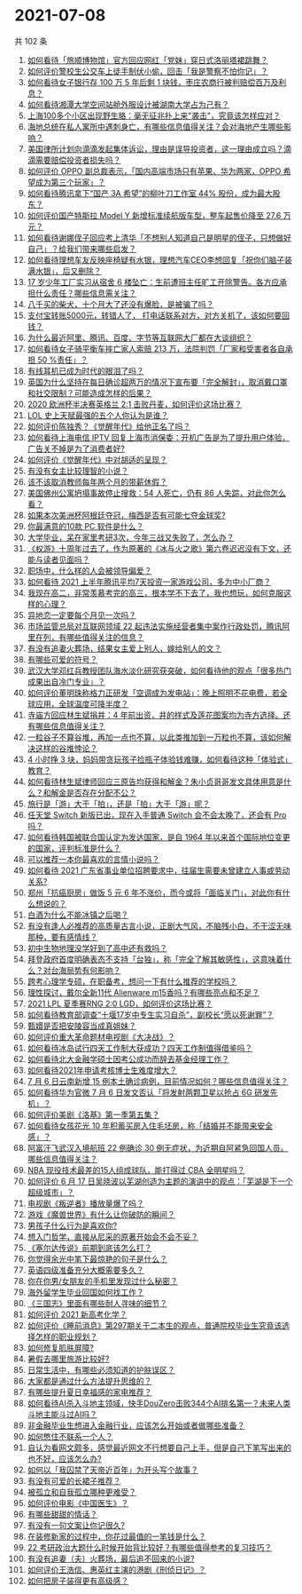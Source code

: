 # 2021-07-08

共 102 条

<!-- BEGIN -->
<!-- 最后更新时间 Thu Jul 08 2021 13:01:28 GMT+0800 (China Standard Time) -->

1. [如何看待「旅顺博物馆」官方回应网红「党妹」穿日式洛丽塔裙跳舞？](https://www.zhihu.com/question/470365349)
2. [如何评价警校生公交车上徒手制伏小偷，回击「我是警察不怕你记」？](https://www.zhihu.com/question/470605067)
3. [如何看待女子银行存 100 万 5 年后剩 1
   块钱，枣庄农商行被判赔偿百万及利息？](https://www.zhihu.com/question/470516692)
4. [如何看待湘潭大学空间站舱外服设计被湖南大学占为己有？](https://www.zhihu.com/question/470753814)
5. [上海100多个小区出现野生貉：毫无征兆扑上来"袭击"，究竟该怎样应对？](https://www.zhihu.com/question/470241442)
6. [海地总统在私人寓所中遇刺身亡，有哪些信息值得关注？会对海地产生哪些影响？](https://www.zhihu.com/question/470711943)
7. [美国律所计划向滴滴发起集体诉讼，理由是误导投资者，这一理由成立吗？滴滴需要赔偿投资者损失吗？](https://www.zhihu.com/question/470474222)
8. [如何评价 OPPO 副总裁表示，「国内高端市场只有苹果、华为两家，OPPO
   希望成为第三个玩家」？](https://www.zhihu.com/question/470535816)
9. [如何看待腾讯拿下“国产 3A 希望”的柳叶刀工作室 44%
   股份，成为最大股东？](https://www.zhihu.com/question/470251383)
10. [如何评价国产特斯拉 Model Y 新增标准续航版车型，整车起售价降至 27.6
    万元？](https://www.zhihu.com/question/470843237)
11. [如何看待谢娜侄子回应考上清华「不想别人知道自己是明星的侄子，只想做好自己」？给我们带来哪些启发？](https://www.zhihu.com/question/470425395)
12. [如何看待理想车友反映座椅疑有水银，理想汽车CEO李想回复「祝你们脑子装满水银」，后又删除？](https://www.zhihu.com/question/470245809)
13. [17 岁少年工厂实习从宿舍 6
    楼坠亡：生前遭班主任旷工开除警告。各方应承担什么责任？哪些信息需关注？](https://www.zhihu.com/question/470625415)
14. [八千买的柴犬，十个月大了还没有爆脸，是被骗了吗？](https://www.zhihu.com/question/353006075)
15. [支付宝转账5000元，转错人了，
    打电话联系对方，对方关机了，该如何要回钱？](https://www.zhihu.com/question/351571558)
16. [为什么最近阿里、腾讯、百度、字节等互联网大厂都在大谈组织？](https://www.zhihu.com/question/470739484)
17. [如何看待女子骑平衡车摔亡家人索赔 213 万，法院判罚「厂家和受害者各自承担 50
    %责任」？](https://www.zhihu.com/question/470594828)
18. [有线耳机已成为时代的眼泪了吗？](https://www.zhihu.com/question/469440223)
19. [英国为什么坚持在每日确诊超两万的情况下宣布要「完全解封」，取消戴口罩和社交限制？可能造成怎样的后果？](https://www.zhihu.com/question/470082644)
20. [2020 欧洲杯半决赛英格兰 2:1
    击败丹麦，如何评价这场比赛？](https://www.zhihu.com/question/470791571)
21. [LOL 史上天赋最强的五个人你认为是谁？](https://www.zhihu.com/question/468616877)
22. [如何评价陈独秀？《觉醒年代》给他正名了吗？](https://www.zhihu.com/question/464396867)
23. [如何看待上海电信 IPTV
    回复上海市消保委：开机广告是为了提升用户体验，广告关不掉是为了消费者好?](https://www.zhihu.com/question/470272548)
24. [如何评价《觉醒年代》中对胡适的呈现？](https://www.zhihu.com/question/468614445)
25. [有没有女主比较理智的小说？](https://www.zhihu.com/question/364191258)
26. [该不该取消教师每年两个月的带薪休假？](https://www.zhihu.com/question/470469068)
27. [美国佛州公寓坍塌事故停止搜救：54 人死亡，仍有 86
    人失踪，对此你怎么看？](https://www.zhihu.com/question/470820913)
28. [如果本次美洲杯阿根廷夺冠，梅西是否有可能七夺金球奖?](https://www.zhihu.com/question/469025291)
29. [你最满意的10款 PC 软件是什么？](https://www.zhihu.com/question/469450888)
30. [大学毕业，呆在家里考研3次，今年三战又失败了，怎么办？](https://www.zhihu.com/question/41692093)
31. [《权游》十周年过去了，作为原著的《冰与火之歌》第六卷迟迟没有下文，还能与读者见面吗？](https://www.zhihu.com/question/460647766)
32. [职场中，什么样的人会被领导偏爱？](https://www.zhihu.com/question/470177228)
33. [如何看待 2021
    上半年腾讯平均7天投资一家游戏公司，多为中小厂商？](https://www.zhihu.com/question/470225729)
34. [我现在高二，非常羡慕考完的高三，根本学不下去了，我也想玩，如何克服这样的心理？](https://www.zhihu.com/question/463931205)
35. [异地恋一定要每个月见一次吗？](https://www.zhihu.com/question/459310231)
36. [市场监管总局对互联网领域 22
    起违法实施经营者集中案作行政处罚，腾讯阿里在列，有哪些值得关注的信息？](https://www.zhihu.com/question/470683009)
37. [有没有追妻火葬场，结果女主爱上别人，嫁给别人的文？](https://www.zhihu.com/question/429604224)
38. [有哪些可爱的符号？](https://www.zhihu.com/question/314270796)
39. [武汉大学邓红兵教授团队海水淡化研究获突破，如何看待他的观点「很多热门成果出自冷门专业」？](https://www.zhihu.com/question/470617704)
40. [如何评价董明珠称格力正研发「空调成为发电站」：晚上照明不花电费，若全球应用，全球温度可降半度？](https://www.zhihu.com/question/470429897)
41. [寺庙方回应林生斌捐井：4
    年前出资，井的样式及莲花图案均为寺方选择。还有哪些信息值得关注？](https://www.zhihu.com/question/470587142)
42. [一粒谷子不算谷堆，再加一点也不算，以此类推加到一万粒也不算，该如何解决这样的谷堆悖论？](https://www.zhihu.com/question/455083603)
43. [4 小时挣 3
    块，妈妈带贪玩孩子捡瓶子体验钱难赚，如何看待这种「体验式」教育？](https://www.zhihu.com/question/470535137)
44. [如何看待林生斌律师回应三原告均获得和解金？朱小贞哥哥发文具体用意是什么？和解金是否存在分配不公？](https://www.zhihu.com/question/469903790)
45. [旅行是「游」大于「拍」，还是「拍」大于「游」呢？](https://www.zhihu.com/question/466295652)
46. [任天堂 Switch 新版已出，现在入手普通 Switch 会不会太晚了，还会有 Pro
    吗？](https://www.zhihu.com/question/425260879)
47. [如何看待韩国被联合国认定为发达国家，是自 1964
    年以来首个国际地位变更的国家，评判标准是什么？](https://www.zhihu.com/question/470588614)
48. [可以推荐一本你最喜欢的言情小说吗？](https://www.zhihu.com/question/362997236)
49. [如何看待 2021
    广东省事业单位招聘要求中，往届生需要未曾建立人事或劳动关系?](https://www.zhihu.com/question/470133715)
50. [郑州「抗癌厨房」做饭 5 元 6
    年不涨价，而今或将「面临关门」，对此你有什么想说的？](https://www.zhihu.com/question/470452348)
51. [白酒为什么不能冰镇之后喝？](https://www.zhihu.com/question/468514487)
52. [有没有逢人必推荐的高质量古言小说，正剧大气风，不脑残小白，不干涩无味那种，要有感情线？](https://www.zhihu.com/question/460403091)
53. [初中生物地理没学好到了高中还有救吗？](https://www.zhihu.com/question/460729717)
54. [拜登政府首度明确表态不支持「台独」，称「完全了解其敏感性」，这意味着什么？对台海局势有何影响？](https://www.zhihu.com/question/470580147)
55. [跨考心理学专硕，在职备考，想问一下有什么推荐的学校吗？](https://www.zhihu.com/question/457460535)
56. [理性探讨，戴尔全新11代 Alienware
    m15香吗？有哪些亮点和不足？](https://www.zhihu.com/question/459366400)
57. [2021 LPL 夏季赛RNG 2:0
    LGD，如何评价这场比赛？](https://www.zhihu.com/question/470681114)
58. [如何看待教育部调查“十堰17岁中专生实习自杀”，副校长“愿以死谢罪”？](https://www.zhihu.com/question/470564757)
59. [甄嬛是否把安陵容当成真姐妹？](https://www.zhihu.com/question/389216009)
60. [如何评价重大革命题材电视剧《大决战》？](https://www.zhihu.com/question/465754119)
61. [如何看待冰岛试行四天工作制大获成功？四天工作制值得借鉴吗？](https://www.zhihu.com/question/470410629)
62. [如何看待北大金融学硕士因考公成功而辞去基金经理工作？](https://www.zhihu.com/question/470568734)
63. [如何看待2021年申请考核博士生难度增大？](https://www.zhihu.com/question/430374942)
64. [7 月 6 日云南新增 15
    例本土确诊病例，目前情况如何？哪些信息值得关注？](https://www.zhihu.com/question/470575819)
65. [如何看待华为官微 7 月 6 日发文否认「将发射两颗卫星以抢占 6G
    研发先机」？](https://www.zhihu.com/question/470367051)
66. [如何评价美剧《洛基》第一季第五集？](https://www.zhihu.com/question/469082564)
67. [如何看待女孩花光 10
    年积蓄买房入住毛坯房，称「结婚并不能带来安全感」？](https://www.zhihu.com/question/470358346)
68. [阿富汗飞武汉入境航班 22 例确诊 30
    例无症状，为近期自阿紧急回国人员。哪些信息值得关注？](https://www.zhihu.com/question/470593519)
69. [NBA 现役技术最差的15人组成球队，能打得过 CBA
    全明星吗？](https://www.zhihu.com/question/467877445)
70. [如何评价 6 月 17
    日吴晓波以芜湖创造为主题的演讲中的观点：「芜湖是下一个超级城市」？](https://www.zhihu.com/question/466274708)
71. [电视剧《叛逆者》播放量爆了吗？](https://www.zhihu.com/question/468364234)
72. [游戏《魔兽世界》有什么让你破防的瞬间？](https://www.zhihu.com/question/466341366)
73. [男孩子什么行为是喜欢你?](https://www.zhihu.com/question/459337094)
74. [想入门哲学，直接从尼采的原著开始会不会不妥？](https://www.zhihu.com/question/465167597)
75. [《塞尔达传说》前期到底该怎么打？](https://www.zhihu.com/question/444332434)
76. [你觉得余光中笔下最惊艳的句子是什么？](https://www.zhihu.com/question/440817750)
77. [英语四级准备充分大概需要多久？](https://www.zhihu.com/question/293706213)
78. [你在你男/女朋友的手机里发现过什么秘密？](https://www.zhihu.com/question/309282780)
79. [海外留学生毕业回国如何找工作？](https://www.zhihu.com/question/267051114)
80. [《三国志》里面有哪些耐人寻味的细节？](https://www.zhihu.com/question/48084045)
81. [如何评价 2021 新高考化学？](https://www.zhihu.com/question/463845980)
82. [如何评价《睡前消息》第297期关于二本生的观点，普通院校毕业生究竟该选择怎样的职业规划？](https://www.zhihu.com/question/470490474)
83. [如何修复肌肤屏障?](https://www.zhihu.com/question/318814504)
84. [暑假去哪里旅游比较好?](https://www.zhihu.com/question/465756199)
85. [日常生活中，有哪些必须知道的护肤误区？](https://www.zhihu.com/question/467117508)
86. [大家都是通过什么方法提升思维的？](https://www.zhihu.com/question/468908005)
87. [有哪些提升夏日幸福感的家电推荐？](https://www.zhihu.com/question/333879590)
88. [如何看待AI杀入斗地主领域，快手DouZero击败344个AI排名第一？未来人类斗地主能斗过AI吗？](https://www.zhihu.com/question/470431274)
89. [非金融毕业生想进入金融行业，应该怎么开始或者做哪些准备？](https://www.zhihu.com/question/34945971)
90. [如何憋住不联系一个人？](https://www.zhihu.com/question/417595335)
91. [自认为看网文颇多，感觉最近网文不行想要自己上手，但是自己下笔写出来的也不好，应该怎么办?](https://www.zhihu.com/question/462450572)
92. [如何以「我囚禁了天帝近百年」为开头写个故事？](https://www.zhihu.com/question/436573312)
93. [有没有可爱的长裙子推荐？](https://www.zhihu.com/question/446771263)
94. [被孤立和自我孤立哪种更难受？](https://www.zhihu.com/question/468616953)
95. [如何评价电影《中国医生》？](https://www.zhihu.com/question/448519150)
96. [有哪些甜甜的情话？](https://www.zhihu.com/question/460123635)
97. [有没有一句文案让你记很久?](https://www.zhihu.com/question/432213645)
98. [在装修新家的过程中，你花过最值的一笔钱是什么？](https://www.zhihu.com/question/468840855)
99. [22
    考研政治大题什么时候开始背比较好？有哪些值得参考的复习技巧？](https://www.zhihu.com/question/470122007)
100. [有没有追妻（夫）火葬场，最后追不回来的小说?](https://www.zhihu.com/question/468268590)
101. [如何评价王浩信、惠英红主演的港剧《刑侦日记》？](https://www.zhihu.com/question/463938835)
102. [如何把房子装得更有高级感？](https://www.zhihu.com/question/460724070)

<!-- END -->
